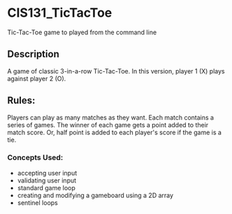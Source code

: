 # CIS131_TicTacToe
Tic-Tac-Toe game to played from the command line

## Description
A game of classic 3-in-a-row Tic-Tac-Toe. In this version, player 1 (X) plays against player 2 (O). 

## Rules:
Players can play as many matches as they want. Each match contains a series of games. The winner of each game gets a point added to their match score. Or, half point is added to each player's score if the game is a tie.

### Concepts Used:
- accepting user input
- validating user input
- standard game loop
- creating and modifying a gameboard using a 2D array
- sentinel loops
